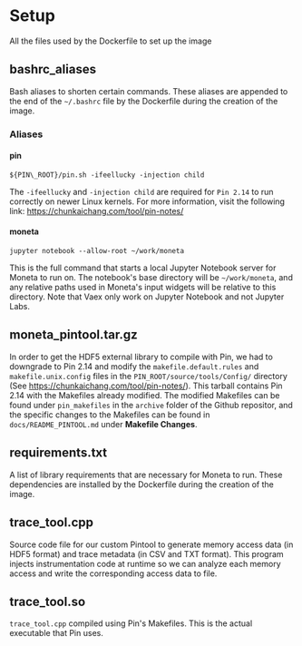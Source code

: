 # Setup

All the files used by the Dockerfile to set up the image

## bashrc\_aliases
Bash aliases to shorten certain commands. These aliases are appended to the end of the `~/.bashrc` file by the Dockerfile during the creation of the image.

### Aliases

#### pin
```
${PIN\_ROOT}/pin.sh -ifeellucky -injection child
```
The `-ifeellucky` and `-injection child` are required for `Pin 2.14` to run correctly on newer Linux kernels. For more information, visit the following link: https://chunkaichang.com/tool/pin-notes/

#### moneta
```
jupyter notebook --allow-root ~/work/moneta
```
This is the full command that starts a local Jupyter Notebook server for Moneta to run on. The notebook's base directory will be `~/work/moneta`, and any relative paths used in Moneta's input widgets will be relative to this directory. Note that Vaex only work on Jupyter Notebook and not Jupyter Labs.

## moneta\_pintool.tar.gz

In order to get the HDF5 external library to compile with Pin, we had to downgrade to Pin 2.14 and modify the `makefile.default.rules` and `makefile.unix.config` files in the `PIN_ROOT/source/tools/Config/` directory (See https://chunkaichang.com/tool/pin-notes/). This tarball contains Pin 2.14 with the Makefiles already modified. The modified Makefiles can be found under `pin_makefiles` in the `archive` folder of the Github repositor, and  the specific changes to the Makefiles can be found in `docs/README_PINTOOL.md` under **Makefile Changes**.

## requirements.txt
A list of library requirements that are necessary for Moneta to run. These dependencies are installed by the Dockerfile during the creation of the image.

## trace\_tool.cpp
Source code file for our custom Pintool to generate memory access data (in HDF5 format) and trace metadata (in CSV and TXT format). This program injects instrumentation code at runtime so we can analyze each memory access and write the corresponding access data to file.

## trace\_tool.so
`trace_tool.cpp` compiled using Pin's Makefiles. This is the actual executable that Pin uses.